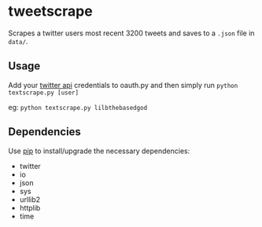 # tweetscrape

Scrapes a twitter users most recent 3200 tweets and saves to a `.json` file in `data/`. 

## Usage

Add your [twitter api](https://apps.twitter.com/) credentials to oauth.py and
then simply run `python textscrape.py [user]`

eg: `python textscrape.py lilbthebasedgod`

## Dependencies

Use [pip](https://pypi.python.org/pypi/pip) to install/upgrade the necessary dependencies:

*   twitter
*   io
*   json
*   sys
*   urllib2
*   httplib
*   time
